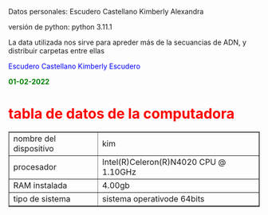 Datos personales: Escudero Castellano Kimberly Alexandra

versión de python: python 3.11.1

La data utilizada nos sirve para apreder más de la secuancias de ADN, y distribuir carpetas entre ellas
    
<font color='blue'> Escudero Castellano Kimberly Escudero

<font color='green'>**01-02-2022**
    
<font color='red'><h1> tabla de datos de la computadora</h1>
<table border="1">
  <tr>
      <td>nombre del dispositivo</td>
      <td>kim</td>
  </tr>
  <tr>
      <td>procesador</td>
      <td>Intel(R)Celeron(R)N4020 CPU @ 1.10GHz</td>
  </tr>
  <tr>
      <td>RAM instalada<!td>
      <td>4.00gb<!td>
  </tr>
  <tr>
      <td>tipo de sistema</td>
      <td>sistema operativode 64bits</td>
    

